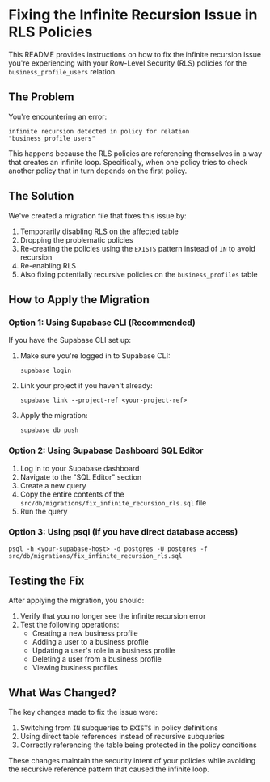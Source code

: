 # Fixing the Infinite Recursion Issue in RLS Policies

This README provides instructions on how to fix the infinite recursion issue you're experiencing with your Row-Level Security (RLS) policies for the `business_profile_users` relation.

## The Problem

You're encountering an error:

```
infinite recursion detected in policy for relation "business_profile_users"
```

This happens because the RLS policies are referencing themselves in a way that creates an infinite loop. Specifically, when one policy tries to check another policy that in turn depends on the first policy.

## The Solution

We've created a migration file that fixes this issue by:

1. Temporarily disabling RLS on the affected table
2. Dropping the problematic policies
3. Re-creating the policies using the `EXISTS` pattern instead of `IN` to avoid recursion
4. Re-enabling RLS
5. Also fixing potentially recursive policies on the `business_profiles` table

## How to Apply the Migration

### Option 1: Using Supabase CLI (Recommended)

If you have the Supabase CLI set up:

1. Make sure you're logged in to Supabase CLI:

   ```
   supabase login
   ```

2. Link your project if you haven't already:

   ```
   supabase link --project-ref <your-project-ref>
   ```

3. Apply the migration:
   ```
   supabase db push
   ```

### Option 2: Using Supabase Dashboard SQL Editor

1. Log in to your Supabase dashboard
2. Navigate to the "SQL Editor" section
3. Create a new query
4. Copy the entire contents of the `src/db/migrations/fix_infinite_recursion_rls.sql` file
5. Run the query

### Option 3: Using psql (if you have direct database access)

```
psql -h <your-supabase-host> -d postgres -U postgres -f src/db/migrations/fix_infinite_recursion_rls.sql
```

## Testing the Fix

After applying the migration, you should:

1. Verify that you no longer see the infinite recursion error
2. Test the following operations:
   - Creating a new business profile
   - Adding a user to a business profile
   - Updating a user's role in a business profile
   - Deleting a user from a business profile
   - Viewing business profiles

## What Was Changed?

The key changes made to fix the issue were:

1. Switching from `IN` subqueries to `EXISTS` in policy definitions
2. Using direct table references instead of recursive subqueries
3. Correctly referencing the table being protected in the policy conditions

These changes maintain the security intent of your policies while avoiding the recursive reference pattern that caused the infinite loop.
